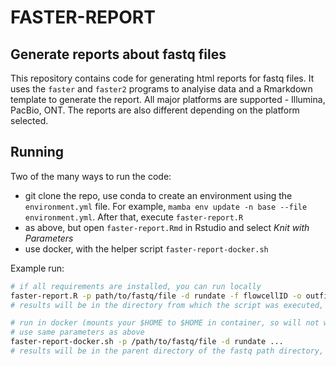 # FASTER-REPORT
## Generate reports about fastq files 

This repository contains code for generating html reports for fastq files. It uses the 
`faster` and `faster2` programs to analyise data and a Rmarkdown template to generate the report.
All major platforms are supported - Illumina, PacBio, ONT. The reports are also different depending on the platform selected.

## Running
Two of the many ways to run the code:

- git clone the repo, use conda to create an environment using the `environment.yml` file. For example, 
` mamba env update -n base --file environment.yml `. After that, execute `faster-report.R`
- as above, but open `faster-report.Rmd` in Rstudio and select *Knit with Parameters*
- use docker, with the helper script `faster-report-docker.sh`

Example run:
```bash
# if all requirements are installed, you can run locally
faster-report.R -p path/to/fastq/file -d rundate -f flowcellID -o outfile
# results will be in the directory from which the script was executed, absolute and relative path can be used

# run in docker (mounts your $HOME to $HOME in container, so will not work for files outside of your home)
# use same parameters as above
faster-report-docker.sh -p /path/to/fastq/file -d rundate ...
# results will be in the parent directory of the fastq path directory, only absolute path can be used

```
